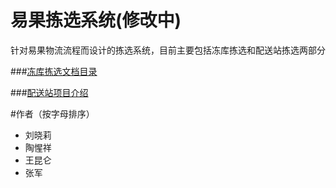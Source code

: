 # 易果拣选系统(修改中)

针对易果物流流程而设计的拣选系统，目前主要包括冻库拣选和配送站拣选两部分


###[冻库拣选文档目录](冻库/)

###[配送站项目介绍](团结湖/)


#作者（按字母排序）
- 刘晓莉
- 陶惺祥
- 王昆仑
- 张军